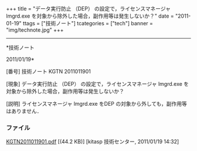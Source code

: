﻿+++
title = "データ実行防止 （DEP） の設定で，ライセンスマネージャ lmgrd.exe を対象から除外した場合，副作用等は発生しないか？"
date = "2011-01-19"
ttags = ["技術ノート"]
tcategories = ["tech"]
banner = "img/technote.jpg"
+++

-----------------------------------------------------------------------------------------------------------------------------

*技術ノート

2011/01/19*


[番号]
技術ノート KGTN 2011011901

[現象]
データ実行防止 （DEP） の設定で，ライセンスマネージャ lmgrd.exe
を対象から除外した場合，副作用等は発生しないか？

[説明]
ライセンスマネージャ lmgrd.exe をDEP
の対象から外しても，副作用等はありません．


### ファイル

 
 


[KGTN2011011901.pdf](http://techreport.kitasp.net/attachments/download/451/KGTN2011011901.pdf)
 [(44.2 KB)] [kitasp 技術センター, 2011/01/19
14:32]


 


 

